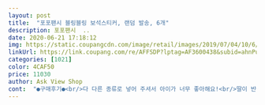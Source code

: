 ```yaml
---
layout: post 
title:  "포포팬시 블링블링 보석스티커, 랜덤 발송, 6개" 
description: 포포팬시  ..
date: 2020-06-21 17:18:12 
img: https://static.coupangcdn.com/image/retail/images/2019/07/04/10/6/c11fa1c0-0e70-4c5c-81fb-3e5c7f895a7b.jpg 
linkUrl: https://link.coupang.com/re/AFFSDP?lptag=AF3600438&subid=ahnPublicAsk&pageKey=251977967&itemId=794354328&vendorItemId=5016428857&traceid=V0-113-f818c43d1941661e 
categories: [1021] 
color: 4CAF50 
price: 11030 
author: Ask View Shop 
cont:  "●구매후기●<br/>다 다른 종류로 넣어 주셔서 아이가 너무 좋아해요!<br/>딸이 반짝이고 그런걸 좋아해서 손톱이나 소지품에 붙이려고 주문했어요<br/>손톱에 붙이고 싶어해서 샀는데 굴곡이 있는 손톱에 큰 스티커를 붙이려니.<br/>.<br/>ㅠㅠ<br/>스티커 자체는 반짝반짝 디게 이뻐요♡<br/>스티커 종류도 양도 많구요<br/>스티커가 잘 떨어지네요ㅠㅠ<br/>와 진짜 커요... <br/>.<br/>ㅋㅋㅋㅋ최고<br/>" 
---
```

